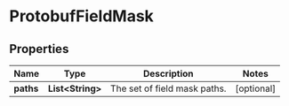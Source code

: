 # ProtobufFieldMask

## Properties
Name | Type | Description | Notes
------------ | ------------- | ------------- | -------------
**paths** | **List&lt;String&gt;** | The set of field mask paths. |  [optional]
